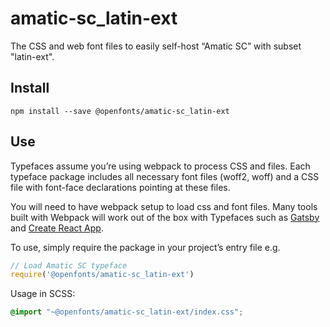 
# amatic-sc_latin-ext

The CSS and web font files to easily self-host “Amatic SC” with subset "latin-ext".

## Install

`npm install --save @openfonts/amatic-sc_latin-ext`

## Use

Typefaces assume you’re using webpack to process CSS and files. Each typeface
package includes all necessary font files (woff2, woff) and a CSS file with
font-face declarations pointing at these files.

You will need to have webpack setup to load css and font files. Many tools built
with Webpack will work out of the box with Typefaces such as [Gatsby](https://github.com/gatsbyjs/gatsby)
and [Create React App](https://github.com/facebookincubator/create-react-app).

To use, simply require the package in your project’s entry file e.g.

```javascript
// Load Amatic SC typeface
require('@openfonts/amatic-sc_latin-ext')
```

Usage in SCSS:
```scss
@import "~@openfonts/amatic-sc_latin-ext/index.css";
```
